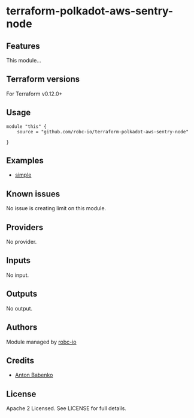 # terraform-polkadot-aws-sentry-node

## Features

This module...

## Terraform versions

For Terraform v0.12.0+

## Usage

```
module "this" {
    source = "github.com/robc-io/terraform-polkadot-aws-sentry-node"

}
```

## Examples

- [simple](https://github.com/robc-io/terraform-polkadot-aws-sentry-node/tree/master/examples/simple)

## Known issues
No issue is creating limit on this module.

<!-- BEGINNING OF PRE-COMMIT-TERRAFORM DOCS HOOK -->
## Providers

No provider.

## Inputs

No input.

## Outputs

No output.

<!-- END OF PRE-COMMIT-TERRAFORM DOCS HOOK -->

## Authors

Module managed by [robc-io](github.com/robc-io)

## Credits

- [Anton Babenko](https://github.com/antonbabenko)

## License

Apache 2 Licensed. See LICENSE for full details.